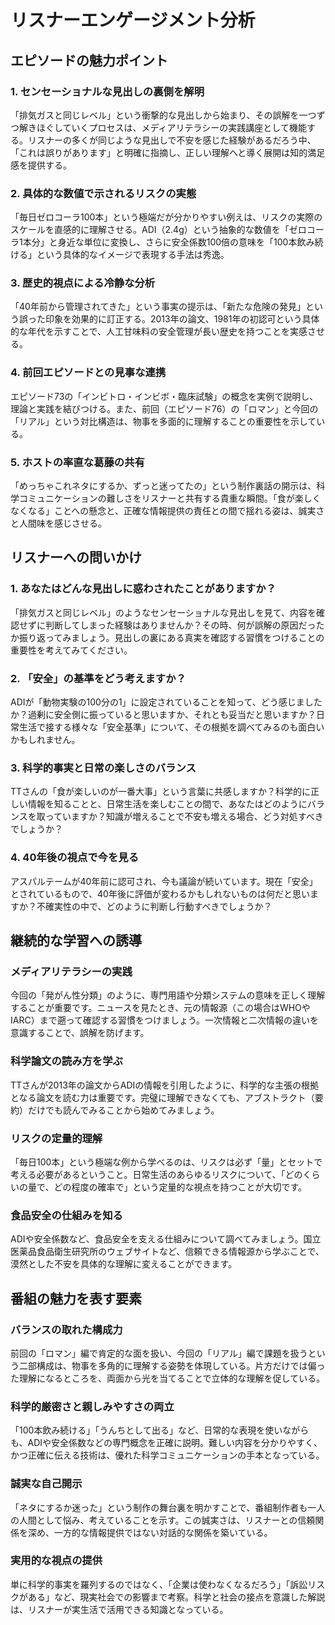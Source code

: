 # リスナーエンゲージメント分析

## エピソードの魅力ポイント

### 1. センセーショナルな見出しの裏側を解明

「排気ガスと同じレベル」という衝撃的な見出しから始まり、その誤解を一つずつ解きほぐしていくプロセスは、メディアリテラシーの実践講座として機能する。リスナーの多くが同じような見出しで不安を感じた経験があるだろう中、「これは誤りがあります」と明確に指摘し、正しい理解へと導く展開は知的満足感を提供する。

### 2. 具体的な数値で示されるリスクの実態

「毎日ゼロコーラ100本」という極端だが分かりやすい例えは、リスクの実際のスケールを直感的に理解させる。ADI（2.4g）という抽象的な数値を「ゼロコーラ1本分」と身近な単位に変換し、さらに安全係数100倍の意味を「100本飲み続ける」という具体的なイメージで表現する手法は秀逸。

### 3. 歴史的視点による冷静な分析

「40年前から管理されてきた」という事実の提示は、「新たな危険の発見」という誤った印象を効果的に訂正する。2013年の論文、1981年の初認可という具体的な年代を示すことで、人工甘味料の安全管理が長い歴史を持つことを実感させる。

### 4. 前回エピソードとの見事な連携

エピソード73の「インビトロ・インビボ・臨床試験」の概念を実例で説明し、理論と実践を結びつける。また、前回（エピソード76）の「ロマン」と今回の「リアル」という対比構造は、物事を多面的に理解することの重要性を示している。

### 5. ホストの率直な葛藤の共有

「めっちゃこれネタにするか、ずっと迷ってたの」という制作裏話の開示は、科学コミュニケーションの難しさをリスナーと共有する貴重な瞬間。「食が楽しくなくなる」ことへの懸念と、正確な情報提供の責任との間で揺れる姿は、誠実さと人間味を感じさせる。

## リスナーへの問いかけ

### 1. あなたはどんな見出しに惑わされたことがありますか？

「排気ガスと同じレベル」のようなセンセーショナルな見出しを見て、内容を確認せずに判断してしまった経験はありませんか？その時、何が誤解の原因だったか振り返ってみましょう。見出しの裏にある真実を確認する習慣をつけることの重要性を考えてみてください。

### 2. 「安全」の基準をどう考えますか？

ADIが「動物実験の100分の1」に設定されていることを知って、どう感じましたか？過剰に安全側に振っていると思いますか、それとも妥当だと思いますか？日常生活で接する様々な「安全基準」について、その根拠を調べてみるのも面白いかもしれません。

### 3. 科学的事実と日常の楽しさのバランス

TTさんの「食が楽しいのが一番大事」という言葉に共感しますか？科学的に正しい情報を知ることと、日常生活を楽しむことの間で、あなたはどのようにバランスを取っていますか？知識が増えることで不安も増える場合、どう対処すべきでしょうか？

### 4. 40年後の視点で今を見る

アスパルテームが40年前に認可され、今も議論が続いています。現在「安全」とされているもので、40年後に評価が変わるかもしれないものは何だと思いますか？不確実性の中で、どのように判断し行動すべきでしょうか？

## 継続的な学習への誘導

### メディアリテラシーの実践

今回の「発がん性分類」のように、専門用語や分類システムの意味を正しく理解することが重要です。ニュースを見たとき、元の情報源（この場合はWHOやIARC）まで遡って確認する習慣をつけましょう。一次情報と二次情報の違いを意識することで、誤解を防げます。

### 科学論文の読み方を学ぶ

TTさんが2013年の論文からADIの情報を引用したように、科学的な主張の根拠となる論文を読む力は重要です。完璧に理解できなくても、アブストラクト（要約）だけでも読んでみることから始めてみましょう。

### リスクの定量的理解

「毎日100本」という極端な例から学べるのは、リスクは必ず「量」とセットで考える必要があるということ。日常生活のあらゆるリスクについて、「どのくらいの量で、どの程度の確率で」という定量的な視点を持つことが大切です。

### 食品安全の仕組みを知る

ADIや安全係数など、食品安全を支える仕組みについて調べてみましょう。国立医薬品食品衛生研究所のウェブサイトなど、信頼できる情報源から学ぶことで、漠然とした不安を具体的な理解に変えることができます。

## 番組の魅力を表す要素

### バランスの取れた構成力

前回の「ロマン」編で肯定的な面を扱い、今回の「リアル」編で課題を扱うという二部構成は、物事を多角的に理解する姿勢を体現している。片方だけでは偏った理解になるところを、両面から光を当てることで立体的な理解を促している。

### 科学的厳密さと親しみやすさの両立

「100本飲み続ける」「うんちとして出る」など、日常的な表現を使いながらも、ADIや安全係数などの専門概念を正確に説明。難しい内容を分かりやすく、かつ正確に伝える技術は、優れた科学コミュニケーションの手本となっている。

### 誠実な自己開示

「ネタにするか迷った」という制作の舞台裏を明かすことで、番組制作者も一人の人間として悩み、考えていることを示す。この誠実さは、リスナーとの信頼関係を深め、一方的な情報提供ではない対話的な関係を築いている。

### 実用的な視点の提供

単に科学的事実を羅列するのではなく、「企業は使わなくなるだろう」「訴訟リスクがある」など、現実社会での影響まで考察。科学と社会の接点を意識した解説は、リスナーが実生活で活用できる知識となっている。